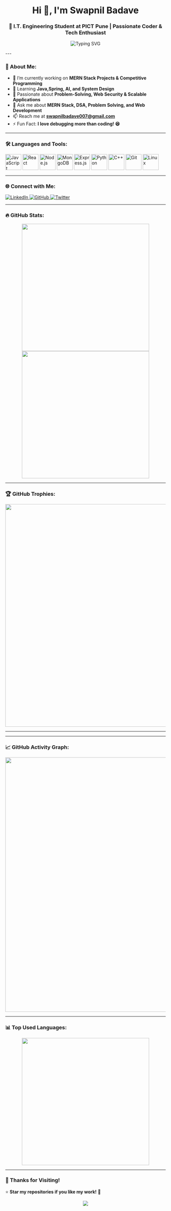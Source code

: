 <h1 align="center">Hi 👋, I'm Swapnil Badave</h1>
<h3 align="center">🚀 I.T. Engineering Student at PICT Pune | Passionate Coder & Tech Enthusiast</h3>

<p align="center">
  <img src="https://readme-typing-svg.herokuapp.com?font=Fira+Code&weight=600&size=22&pause=1000&color=21B6F4&width=650&lines=Full-Stack+Developer+%7C+Competitive+Programmer;MERN+Stack+%7C+Problem+Solving;Mathematics+%7C+AI+Enthusiast;Levelling+Up+Everyday+🚀" alt="Typing SVG" />
</p>
---

### 🚀 About Me:
- 🔭 I’m currently working on **MERN Stack Projects & Competitive Programming**
- 🌱 Learning **Java,Spring, AI, and System Design**
- 🎯 Passionate about **Problem-Solving, Web Security & Scalable Applications**
- 💬 Ask me about **MERN Stack, DSA, Problem Solving, and Web Development**
- 📫 Reach me at **swapnilbadave007@gmail.com**
- ⚡ Fun Fact: **I love debugging more than coding! 😆**

---

### 🛠️ Languages and Tools:
<p align="left">
  <img src="https://cdn.jsdelivr.net/gh/devicons/devicon/icons/javascript/javascript-original.svg" alt="JavaScript" width="50" height="50"/>
  <img src="https://cdn.jsdelivr.net/gh/devicons/devicon/icons/react/react-original.svg" alt="React" width="50" height="50"/>
  <img src="https://cdn.jsdelivr.net/gh/devicons/devicon/icons/nodejs/nodejs-original.svg" alt="Node.js" width="50" height="50"/>
  <img src="https://cdn.jsdelivr.net/gh/devicons/devicon/icons/mongodb/mongodb-original.svg" alt="MongoDB" width="50" height="50"/>
  <img src="https://cdn.jsdelivr.net/gh/devicons/devicon/icons/express/express-original.svg" alt="Express.js" width="50" height="50"/>
  <img src="https://cdn.jsdelivr.net/gh/devicons/devicon/icons/python/python-original.svg" alt="Python" width="50" height="50"/>
  <img src="https://cdn.jsdelivr.net/gh/devicons/devicon/icons/cplusplus/cplusplus-original.svg" alt="C++" width="50" height="50"/>
  <img src="https://cdn.jsdelivr.net/gh/devicons/devicon/icons/git/git-original.svg" alt="Git" width="50" height="50"/>
  <img src="https://cdn.jsdelivr.net/gh/devicons/devicon/icons/linux/linux-original.svg" alt="Linux" width="50" height="50"/>
</p>

---

### 🌐 Connect with Me:
<p align="left">
  <a href="https://www.linkedin.com/in/swapnil-badave-7b538925a/" target="_blank">
    <img src="https://img.shields.io/badge/-LinkedIn-0077B5?style=for-the-badge&logo=linkedin&logoColor=white" alt="LinkedIn">
  </a>
  <a href="https://github.com/swapnilbadave49" target="_blank">
    <img src="https://img.shields.io/badge/-GitHub-181717?style=for-the-badge&logo=github&logoColor=white" alt="GitHub">
  </a>
  <a href="https://twitter.com/yourprofile" target="_blank">
    <img src="https://img.shields.io/badge/-Twitter-1DA1F2?style=for-the-badge&logo=twitter&logoColor=white" alt="Twitter">
  </a>
</p>


---

### 🔥 GitHub Stats:
<p align="center">
  <img src="https://github-readme-stats.vercel.app/api?username=swapnilbadave49&show_icons=true&theme=dark" width="400"/>
  <img src="https://github-readme-streak-stats.herokuapp.com/?user=swapnilbadave49&theme=dark&hide_border=true" width="400"/>
</p>

---

### 🏆 GitHub Trophies:
<p align="center">
  <img src="https://github-profile-trophy.vercel.app/?username=swapnilbadave49&theme=onedark&no-frame=true&margin-w=10" width="700"/>
</p>

---

---

### 📈 GitHub Activity Graph:
<p align="center">
  <img src="https://github-readme-activity-graph.cyclic.app/graph?username=swapnilbadave49&theme=react-dark&hide_border=true" width="800"/>
</p>

---

### 📊 Top Used Languages:
<p align="center">
  <img src="https://github-readme-stats.vercel.app/api/top-langs/?username=swapnilbadave49&layout=compact&theme=dark" width="400"/>
</p>

---

### 🥂 Thanks for Visiting!  
⭐️ **Star my repositories if you like my work!** 🚀

<p align="center">
  <img src="https://komarev.com/ghpvc/?username=swapnilbadave49&color=green&style=for-the-badge" />
</p>
